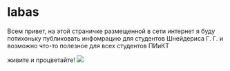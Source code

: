 # labas
Всем привет, на этой страничке размещенной в сети интернет я буду потихоньку публиковать инфомрацию для студентов Шнейдериса Г. Г. и возможно что-то полезное для всех студентов ПИиКТ

живите и процветайте!
<img src="https://media4.giphy.com/media/v1.Y2lkPTc5MGI3NjExZzkxdnl0OWw1dDhoZDhyang4aHIxZG11cXJkMXgwdzdtc3V1OWg0aCZlcD12MV9pbnRlcm5hbF9naWZfYnlfaWQmY3Q9Zw/xUPGcjWOW8hKVw0wDK/giphy.gif">
